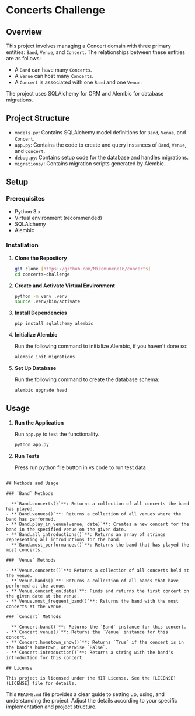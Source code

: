 # Concerts Challenge

## Overview

This project involves managing a Concert domain with three primary entities: `Band`, `Venue`, and `Concert`. The relationships between these entities are as follows:

- A `Band` can have many `Concerts`.
- A `Venue` can host many `Concerts`.
- A `Concert` is associated with one `Band` and one `Venue`.

The project uses SQLAlchemy for ORM and Alembic for database migrations.

## Project Structure

- `models.py`: Contains SQLAlchemy model definitions for `Band`, `Venue`, and `Concert`.
- `app.py`: Contains the code to create and query instances of `Band`, `Venue`, and `Concert`.
- `debug.py`: Contains setup code for the database and handles migrations.
- `migrations/`: Contains migration scripts generated by Alembic.

## Setup

### Prerequisites

- Python 3.x
- Virtual environment (recommended)
- SQLAlchemy
- Alembic

### Installation

1. **Clone the Repository**

   ```sh
   git clone [https://github.com/Mikemunene16/concerts]
   cd concerts-challenge
   ```

2. **Create and Activate Virtual Environment**

   ```sh
   python -m venv .venv
   source .venv/bin/activate 
   ```

3. **Install Dependencies**

   ```sh
   pip install sqlalchemy alembic
   ```

4. **Initialize Alembic**

   Run the following command to initialize Alembic, if you haven't done so:

   ```sh
   alembic init migrations
   ```

5. **Set Up Database**

   Run the following command to create the database schema:

   ```sh
   alembic upgrade head
   ```

## Usage

1. **Run the Application**

   Run `app.py` to test the functionality.

   ```sh
   python app.py
   ```

3. **Run Tests**

   Press run python file button in vs code to run test data
 ```

## Methods and Usage

### `Band` Methods

- **`Band.concerts()`**: Returns a collection of all concerts the band has played.
- **`Band.venues()`**: Returns a collection of all venues where the band has performed.
- **`Band.play_in_venue(venue, date)`**: Creates a new concert for the band in the specified venue on the given date.
- **`Band.all_introductions()`**: Returns an array of strings representing all introductions for the band.
- **`Band.most_performances()`**: Returns the band that has played the most concerts.

### `Venue` Methods

- **`Venue.concerts()`**: Returns a collection of all concerts held at the venue.
- **`Venue.bands()`**: Returns a collection of all bands that have performed at the venue.
- **`Venue.concert_on(date)`**: Finds and returns the first concert on the given date at the venue.
- **`Venue.most_frequent_band()`**: Returns the band with the most concerts at the venue.

### `Concert` Methods

- **`Concert.band()`**: Returns the `Band` instance for this concert.
- **`Concert.venue()`**: Returns the `Venue` instance for this concert.
- **`Concert.hometown_show()`**: Returns `True` if the concert is in the band's hometown, otherwise `False`.
- **`Concert.introduction()`**: Returns a string with the band's introduction for this concert.

## License

This project is licensed under the MIT License. See the [LICENSE](LICENSE) file for details.

```

This `README.md` file provides a clear guide to setting up, using, and understanding the project. Adjust the details according to your specific implementation and project structure.
